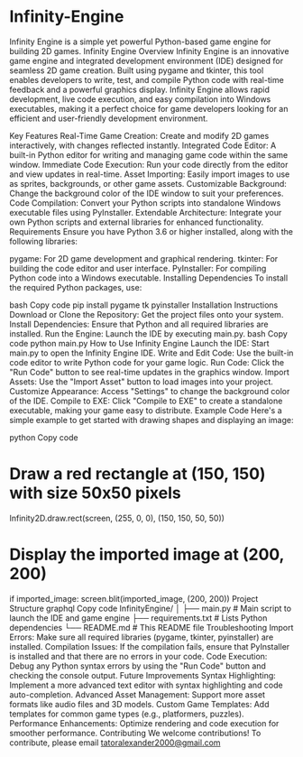 # Infinity-Engine
Infinity Engine is a simple yet powerful Python-based game engine for building 2D games.
Infinity Engine
Overview
Infinity Engine is an innovative game engine and integrated development environment (IDE) designed for seamless 2D game creation. Built using pygame and tkinter, this tool enables developers to write, test, and compile Python code with real-time feedback and a powerful graphics display. Infinity Engine allows rapid development, live code execution, and easy compilation into Windows executables, making it a perfect choice for game developers looking for an efficient and user-friendly development environment.

Key Features
Real-Time Game Creation: Create and modify 2D games interactively, with changes reflected instantly.
Integrated Code Editor: A built-in Python editor for writing and managing game code within the same window.
Immediate Code Execution: Run your code directly from the editor and view updates in real-time.
Asset Importing: Easily import images to use as sprites, backgrounds, or other game assets.
Customizable Background: Change the background color of the IDE window to suit your preferences.
Code Compilation: Convert your Python scripts into standalone Windows executable files using PyInstaller.
Extendable Architecture: Integrate your own Python scripts and external libraries for enhanced functionality.
Requirements
Ensure you have Python 3.6 or higher installed, along with the following libraries:

pygame: For 2D game development and graphical rendering.
tkinter: For building the code editor and user interface.
PyInstaller: For compiling Python code into a Windows executable.
Installing Dependencies
To install the required Python packages, use:

bash
Copy code
pip install pygame tk pyinstaller
Installation Instructions
Download or Clone the Repository: Get the project files onto your system.
Install Dependencies: Ensure that Python and all required libraries are installed.
Run the Engine: Launch the IDE by executing main.py.
bash
Copy code
python main.py
How to Use Infinity Engine
Launch the IDE: Start main.py to open the Infinity Engine IDE.
Write and Edit Code: Use the built-in code editor to write Python code for your game logic.
Run Code: Click the "Run Code" button to see real-time updates in the graphics window.
Import Assets: Use the "Import Asset" button to load images into your project.
Customize Appearance: Access "Settings" to change the background color of the IDE.
Compile to EXE: Click "Compile to EXE" to create a standalone executable, making your game easy to distribute.
Example Code
Here's a simple example to get started with drawing shapes and displaying an image:

python
Copy code
# Draw a red rectangle at (150, 150) with size 50x50 pixels
Infinity2D.draw.rect(screen, (255, 0, 0), (150, 150, 50, 50))

# Display the imported image at (200, 200)
if imported_image:
    screen.blit(imported_image, (200, 200))
Project Structure
graphql
Copy code
InfinityEngine/
│
├── main.py               # Main script to launch the IDE and game engine
├── requirements.txt      # Lists Python dependencies
└── README.md             # This README file
Troubleshooting
Import Errors: Make sure all required libraries (pygame, tkinter, pyinstaller) are installed.
Compilation Issues: If the compilation fails, ensure that PyInstaller is installed and that there are no errors in your code.
Code Execution: Debug any Python syntax errors by using the "Run Code" button and checking the console output.
Future Improvements
Syntax Highlighting: Implement a more advanced text editor with syntax highlighting and code auto-completion.
Advanced Asset Management: Support more asset formats like audio files and 3D models.
Custom Game Templates: Add templates for common game types (e.g., platformers, puzzles).
Performance Enhancements: Optimize rendering and code execution for smoother performance.
Contributing
We welcome contributions! To contribute, please email tatoralexander2000@gmail.com

